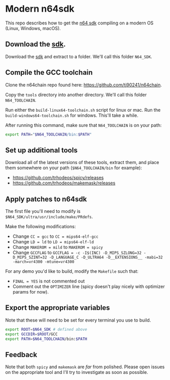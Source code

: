 # Modern n64sdk

This repo describes how to get the [n64
sdk](http://ultra64.ca/files/software/other/sdks/n64sdk.7z) compiling on a modern OS (Linux,
Windows, macOS).

## Download the [sdk](http://ultra64.ca/files/software/other/sdks/n64sdk.7z).

Download the [sdk](http://ultra64.ca/files/software/other/sdks/n64sdk.7z) and extract to a folder. We'll call this folder `N64_SDK`.

## Compile the GCC toolchain

Clone the n64chain repo found here: https://github.com/tj90241/n64chain.

Copy the `tools` directory into another directory. We'll call this folder
`N64_TOOLCHAIN`.

Run either the `build-linux64-toolchain.sh` script for linux or mac. Run the
`build-windows64-toolchain.sh` for windows. This'll take a while.

After running this command, make sure that `N64_TOOLCHAIN` is on your path:

```bash
export PATH="$N64_TOOLCHAIN/bin:$PATH"
```

## Set up additional tools

Download all of the latest versions of these tools, extract them, and place
them somewhere on your path (`$N64_TOOLCHAIN/bin` for example):

- https://github.com/trhodeos/spicy/releases
- https://github.com/trhodeos/makemask/releases

## Apply patches to n64sdk

The first file you'll need to modify is `$N64_SDK/ultra/usr/include/make/PRdefs`.

Make the following modifications:

- Change `CC = gcc` to `CC = mips64-elf-gcc`
- Change `LD = ld` to `LD = mips64-elf-ld`
- Change `MAKEROM = mild` to `MAKEROM = spicy`
- Change `GCCFLAG` to `GCCFLAG = -c -I$(INC) -D_MIPS_SZLONG=32 -D_MIPS_SZINT=32 -D_LANGUAGE_C -D_ULTRA64 -D__EXTENSIONS__ -mabi=32 -march=vr4300 -mtune=vr4300`

For any demo you'd like to build, modify the `Makefile` such that:

- `FINAL = YES` is not commented out
- Comment out the `OPTIMIZER` line (spicy doesn't play nicely with optimizer params for now).

## Export the appropriate variables

Note that these will need to be set for every terminal you use to build.

```bash
export ROOT=$N64_SDK # defined above
export GCCDIR=$ROOT/GCC
export PATH=$N64_TOOLCHAIN/bin:$PATH
```

## Feedback

Note that both `spicy` and `makemask` are *far* from polished. Please open issues
on the appropriate tool and I'll try to investigate as soon as possible.
